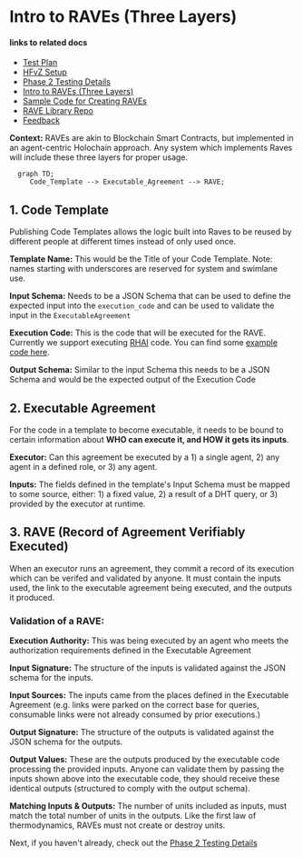 # Intro to RAVEs (Three Layers)

#### links to related docs

- [Test Plan](./1_0_testing_plan.md)
- [HFvZ Setup](../README.md)
- [Phase 2 Testing Details](./2_0_phase_2_testing_details.md)
- [Intro to RAVEs (Three Layers)](./1_2_three_layers_of_raves.md)
- [Sample Code for Creating RAVEs](./rave_templates)
- [RAVE Library Repo](https://github.com/unytco/rave_library)
- [Feedback](https://github.com/orgs/unytco/projects/5/views/1)



**Context:** RAVEs are akin to Blockchain Smart Contracts, but implemented in an agent-centric Holochain approach. Any system which implements Raves will include these three layers for proper usage. 

```mermaid 
  graph TD;
     Code_Template --> Executable_Agreement --> RAVE;
```

## 1. Code Template
Publishing Code Templates allows the logic built into Raves to be reused by different people at different times instead of only used once. 

**Template Name:** This would be the Title of your Code Template. Note: names starting with underscores are reserved for system and swimlane use.

**Input Schema:** Needs to be a JSON Schema that can be used to define the expected input into the `execution_code` and can be used to validate the input in the `ExecutableAgreement`

**Execution Code:** This is the code that will be executed for the RAVE. Currently we support executing [RHAI](https://rhai.rs) code. You can find some [example code here](./rave_templates).

**Output Schema:** Similar to the input Schema this needs to be a JSON Schema and would be the expected output of the Execution Code

## 2. Executable Agreement
For the code in a template to become executable, it needs to be bound to certain information about **WHO can execute it, and HOW it gets its inputs**. 

**Executor:** Can this agreement be executed by a 1) a single agent, 2) any agent in a defined role, or 3) any agent.

**Inputs:** The fields defined in the template's Input Schema must be mapped to some source, either: 1) a fixed value, 2) a result of a DHT query, or 3) provided by the executor at runtime. 

## 3. RAVE (Record of Agreement Verifiably Executed)
When an executor runs an agreement, they commit a record of its execution which can be verifed and validated by anyone. It must contain the inputs used, the link to the executable agreement being executed, and the outputs it produced.

### Validation of a RAVE:
**Execution Authority:** This was being executed by an agent who meets the authorization requirements defined in the Executable Agreement

**Input Signature:** The structure of the inputs is validated against the JSON schema for the inputs.

**Input Sources:** The inputs came from the places defined in the Executable Agreement (e.g. links were parked on the correct base for queries, consumable links were not already consumed by prior executions.)

**Output Signature:** The structure of the outputs is validated against the JSON schema for the outputs.

**Output Values:** These are the outputs produced by the executable code processing the provided inputs. Anyone can validate them by passing the inputs shown above into the executable code, they should receive these identical outputs (structured to comply with the output schema).

**Matching Inputs & Outputs:** The number of units included as inputs, must match the total number of units in the outputs. Like the first law of thermodynamics, RAVEs must not create or destroy units.

Next, if you haven't already, check out the [Phase 2 Testing Details](./2_0_phase_2_testing_details.md)



